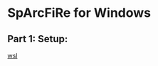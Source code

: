 # SpArcFiRe for Windows

## Part 1: Setup:
[wsl](https://docs.microsoft.com/en-us/windows/wsl/install)
